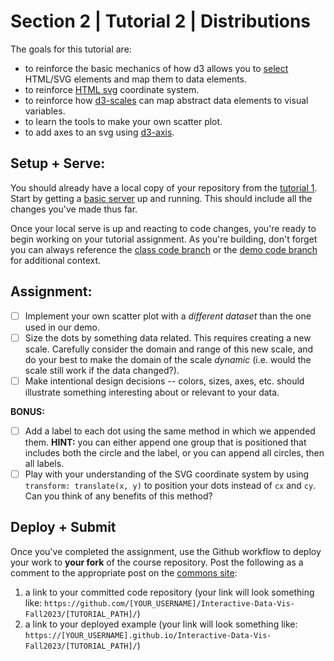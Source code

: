 # Section 2 | Tutorial 2 | Distributions

The goals for this tutorial are:

- to reinforce the basic mechanics of how d3 allows you to [select](https://github.com/d3/d3-selection) HTML/SVG elements and map them to data elements.
- to reinforce [HTML svg](https://developer.mozilla.org/en-US/docs/Web/SVG/Element/svg) coordinate system.
- to reinforce how [d3-scales](https://github.com/d3/d3-scale) can map abstract data elements to visual variables.
- to learn the tools to make your own scatter plot.
- to add axes to an svg using [d3-axis](https://github.com/d3/d3-axis).

## Setup + Serve:

You should already have a local copy of your repository from the [tutorial 1](../1_1_getting_started/README.md). Start by getting a [basic server](../1_1_getting_started/3_BASIC_SERVER.md) up and running. This should include all the changes you've made thus far.

Once your local serve is up and reacting to code changes, you're ready to begin working on your tutorial assignment.
As you're building, don't forget you can always reference the [class code branch](https://github.com/InteractiveDataVis/Interactive-Data-Vis-Fall2023/tree/class/) or the [demo code branch](https://github.com/InteractiveDataVis/Interactive-Data-Vis-Fall2023/tree/demo/) for additional context.

## Assignment:

- [ ] Implement your own scatter plot with a *different dataset* than the one used in our demo.
- [ ] Size the dots by something data related. This requires creating a new scale. Carefully consider the domain and range of this new scale, and do your best to make the domain of the scale *dynamic* (i.e. would the scale still work if the data changed?). 
- [ ] Make intentional design decisions -- colors, sizes, axes, etc. should illustrate something interesting about or relevant to your data.

**BONUS:**

- [ ] Add a label to each dot using the same method in which we appended them. **HINT:** you can either append one group that is positioned that includes both the circle and the label, or you can append all circles, then all labels.
- [ ] Play with your understanding of the SVG coordinate system by using `transform: translate(x, y)` to position your dots instead of `cx` and `cy`. Can you think of any benefits of this method?

## Deploy + Submit

Once you've completed the assignment, use the Github workflow to deploy your work to **your fork** of the course repository. Post the following as a comment to the appropriate post on the [commons site](https://data73200Fall2023.commons.gc.cuny.edu/):
1. a link to your committed code repository (your link will look something like: `https://github.com/[YOUR_USERNAME]/Interactive-Data-Vis-Fall2023/[TUTORIAL_PATH]/`)
2. a link to your deployed example (your link will look something like: `https://[YOUR_USERNAME].github.io/Interactive-Data-Vis-Fall2023/[TUTORIAL_PATH]/`)


